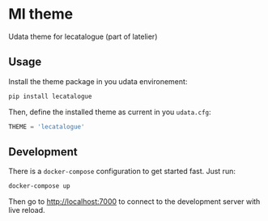 # MI theme

Udata theme for lecatalogue (part of latelier) 

## Usage

Install the theme package in you udata environement:

```bash
pip install lecatalogue
```

Then, define the installed theme as current in you `udata.cfg`:

```python
THEME = 'lecatalogue'
```

## Development

There is a `docker-compose` configuration to get started fast.
Just run:

```bash
docker-compose up
```

Then go to <http://localhost:7000> to connect to the development server
with live reload.
